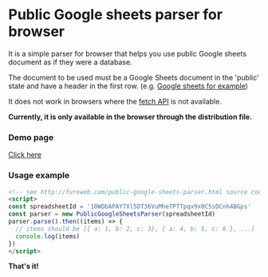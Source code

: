 # Public Google sheets parser for browser

It is a simple parser for browser that helps you use public Google sheets document as if they were a database.

The document to be used must be a Google Sheets document in the 'public' state and have a header in the first row. (e.g. [Google sheets for example](https://docs.google.com/spreadsheets/d/10WDbAPAY7Xl5DT36VuMheTPTTpqx9x0C5sDCnh4BGps/edit#gid=1839148703))

It does not work in browsers where the [fetch API](https://caniuse.com/fetch) is not available.

**Currently, it is only available in the browser through the distribution file.**

### Demo page
[Click here](http://fureweb.com/public-google-sheets-parser.html)

### Usage example

```html
<!-- see http://fureweb.com/public-google-sheets-parser.html source code -->
<script>
const spreadsheetId = '10WDbAPAY7Xl5DT36VuMheTPTTpqx9x0C5sDCnh4BGps'
const parser = new PublicGoogleSheetsParser(spreadsheetId)
parser.parse().then((items) => {
  // items should be [{ a: 1, b: 2, c: 3}, { a: 4, b: 5, c: 6 }, ...]
  console.log(items)
})
</script>
```
**That's it!**

